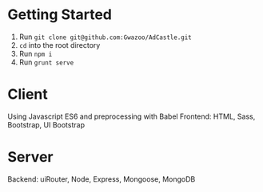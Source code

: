 # Getting Started

1. Run `git clone git@github.com:Gwazoo/AdCastle.git`
2. `cd` into the root directory
3. Run `npm i`
4. Run `grunt serve`

# Client

Using Javascript ES6 and preprocessing with Babel
Frontend: HTML, Sass, Bootstrap, UI Bootstrap

# Server

Backend: uiRouter, Node, Express, Mongoose, MongoDB